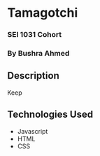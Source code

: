# Tamagotchi 
### SEI 1031 Cohort
### By Bushra Ahmed

## Description
Keep 


## Technologies Used
* Javascript
* HTML
* CSS